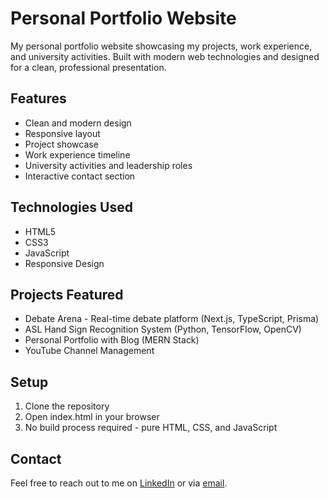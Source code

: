 # Personal Portfolio Website

My personal portfolio website showcasing my projects, work experience, and university activities. Built with modern web technologies and designed for a clean, professional presentation.

## Features

- Clean and modern design
- Responsive layout
- Project showcase
- Work experience timeline
- University activities and leadership roles
- Interactive contact section

## Technologies Used

- HTML5
- CSS3
- JavaScript
- Responsive Design

## Projects Featured

- Debate Arena - Real-time debate platform (Next.js, TypeScript, Prisma)
- ASL Hand Sign Recognition System (Python, TensorFlow, OpenCV)
- Personal Portfolio with Blog (MERN Stack)
- YouTube Channel Management

## Setup

1. Clone the repository
2. Open index.html in your browser
3. No build process required - pure HTML, CSS, and JavaScript

## Contact

Feel free to reach out to me on [LinkedIn](https://www.linkedin.com/in/terrell-osborne-4563a0312/) or via [email](mailto:tosb22@gmail.com). 